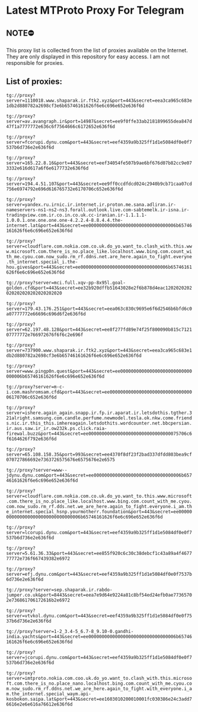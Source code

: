 # Latest MTProto Proxy For Telegram

## NOTE⛔

This proxy list is collected from the list of proxies available on the Internet. They are only displayed in this repository for easy access. I am not responsible for proxies.

## List of proxies:

`tg://proxy?server=1110018.www.shaparak.ir.ftk2.xyz&port=443&secret=eea3ca965c683e1db2d880782a2698cf3e6b65746161626f6e6c696e652e636f6d`

`tg://proxy?server=av.avangraph.ir&port=14987&secret=ee9f0ffe33ab2181899655dea847d47f1a7777772e636c6f7564666c6172652e636f6d`

`tg://proxy?server=fcorupi.dynu.com&port=443&secret=eef4359a9b325ff1d1e5084df0e0f7537b6d736e2e636f6d`

`tg://proxy?server=165.22.8.16&port=443&secret=eef34054fe507b9ae6bf676d07b82cc9e073332e616d617a6f6e6177732e636f6d`

`tg://proxy?server=194.4.51.107&port=443&secret=ee9ff0ccdfdcd024c2940b9cb71caa07cd756e6974792e696d616765732e6170706c652e636f6d`

`tg://proxy?server=yandex.ru.irnic.ir.internet.ir.proton.me.sana.adliran.ir-nameservers-ns1-ns2-ns3.forall.outlook.live.com-sabtemelk.ir-isna.ir-tradingview.com.ir.co.in.co.uk.cc-iranian.ir-1.1.1.1-1.0.0.1.one.one.one.one-4.2.2.4-8.8.4.4.the-internet.lat&port=443&secret=ee000000000000000000000000000000006b65746161626f6e6c696e652e636f6d`

`tg://proxy?server=cloudflare.com.nokia.com.co.uk.do_yo.want_to.clash_with.this.www.microsoft.com.there_is_no.place_like.localhost.www.bing.com.count_with_me.cyou.com.now_sudo.rm_rf.ddns.net.are_here.again_to_fight.everyne.th_internet.special_i.the-hou.gives&port=443&secret=ee000000000000000000000000000000006b65746161626f6e6c696e652e636f6d`

`tg://proxy?server=mci.full.xqv-pp-8x95l.goal-golden.cfd&port=443&secret=ee32b920dffb51643028e2f6b878d4eac1202020202020202020202020202020`

`tg://proxy?server=179.43.176.251&port=443&secret=eea063c830c9695e6f6d2546b6bfd6c0a07777772e66696c696d6f2e636f6d`

`tg://proxy?server=62.197.48.128&port=443&secret=ee8f277fd89e74f25f800090b815c712107777772e766972676f6f6c2e696f`

`tg://proxy?server=737900.www.shaparak.ir.ftk2.xyz&port=443&secret=eea3ca965c683e1db2d880782a2698cf3e6b65746161626f6e6c696e652e636f6d`

`tg://proxy?server=www.pingp0n.quest&port=443&secret=ee000000000000000000000000000000006b65746161626f6e6c696e652e636f6d`

`tg://proxy?server=m-c-i.com.mashromsam.cfd&port=443&secret=ee000000000000000000000000000000006170706c652e636f6d`

`tg://proxy?server=ishere.again_again.snapp.ir.fp.ir.aparat.ir.letsdothis.tgther.321alright.samsung.com.candle.perfume.newmodel.tesla.ok.nkw.come.friends.nic.ir.this_this.imhereagain.letsdothits.wordcounter.net.bbcpersian.ir.aus.saw.ir_ir.ow232k.ps.click.raia-firewal.buzz&port=443&secret=ee0000000000000000000000000000000075706c6f6164626f792e636f6d`

`tg://proxy?server=65.108.158.35&port=993&secret=ee4370f8df23f2bad337dfdd803bea9cf070727866692e7363726575676e6575676e2e6575`

`tg://proxy?server=www--jdynu.dynu.com&port=443&secret=ee000000000000000000000000000000006b65746161626f6e6c696e652e636f6d`

`tg://proxy?server=cloudflare.com.nokia.com.co.uk.do_yo.want_to.this.www.microsoft.com.there_is_no.place_like.localhost.www.bing.com.count_with_me.cyou.com.now_sudo.rm_rf.dds.net.we_are_here.again_to_fight.everyone.i_am.the_internet.special_hsnp.yourmotherr.foundation&port=443&secret=ee000000000000000000000000000000006b65746161626f6e6c696e652e636f6d`

`tg://proxy?server=lcorupi.dynu.com&port=443&secret=eef4359a9b325ff1d1e5084df0e0f7537b6d736e2e636f6d`

`tg://proxy?server=5.61.36.33&port=443&secret=ee855f920c6c30c38debcf1c43a89a4f467777772e736f667439382e6972`

`tg://proxy?server=efj.dynu.com&port=443&secret=eef4359a9b325ff1d1e5084df0e0f7537b6d736e2e636f6d`

`tg://proxy?server=sep.shaparak.ir.rabdo-jumper.co.uk&port=8443&secret=eea7e9d64e9224a81c8bf54ed24efb0ae77365702e736861706172616b2e6972`

`tg://proxy?server=vtvkol.dynu.com&port=443&secret=eef4359a9b325ff1d1e5084df0e0f7537b6d736e2e636f6d`

`tg://proxy?server=1-2_3.4-5_6.7-8_9.10-0.gandhi-india.yachts&port=443&secret=ee000000000000000000000000000000006b65746161626f6e6c696e652e636f6d`

`tg://proxy?server=jcorupi.dynu.com&port=443&secret=eef4359a9b325ff1d1e5084df0e0f7537b6d736e2e636f6d`

`tg://proxy?server=imtproto.nokia.com.coo.uk.do_yo.want_to.clash_with.this.microsoft.com.there_is_no.place_nano.localhost.bing.com.count_with_me.cyou.com.now_sudo.rm_rf.ddns.net.we_are_here.again_to_fight.with_everyone.i_am.the_internet.special_waym.api-kosbokon.saipa.lat&port=443&secret=ee1603010200010001fc030386e24c3add76616e2e6e616a76612e636f6d`

